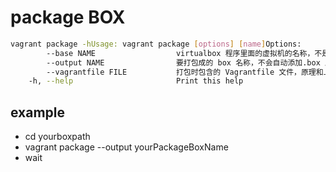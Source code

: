 # package BOX

```bash
vagrant package -hUsage: vagrant package [options] [name]Options:
        --base NAME                  virtualbox 程序里面的虚拟机的名称，不是 box 的名字也不是 Vagrantfile 里面的虚拟机名称。默认是打包当前目录下面的虚拟机。
        --output NAME                要打包成的 box 名称，不会自动添加.box 后缀，要手动加。默认值 package.box        --include FILE...            打包时包含的文件名，你可以把.box 文件理解为一个压缩包
        --vagrantfile FILE           打包时包含的 Vagrantfile 文件，原理和上面类似
    -h, --help                       Print this help

```
## example
- cd yourboxpath
- vagrant package --output yourPackageBoxName
- wait
